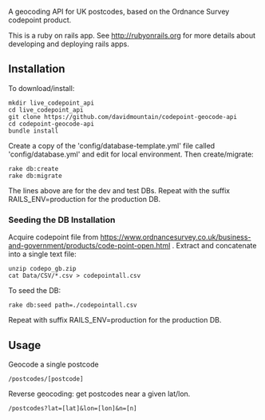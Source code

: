 A geocoding API for UK postcodes, based on the Ordnance Survey codepoint product.

This is a ruby on rails app. See http://rubyonrails.org for more details about developing and deploying rails apps.

## Installation

To download/install:
```
mkdir live_codepoint_api
cd live_codepoint_api
git clone https://github.com/davidmountain/codepoint-geocode-api
cd codepoint-geocode-api
bundle install
```

Create a copy of the 'config/database-template.yml' file called 'config/database.yml' and edit for local environment. Then create/migrate:
```
rake db:create
rake db:migrate
```
The lines above are for the dev and test DBs. Repeat with the suffix RAILS_ENV=production for the production DB.

### Seeding the DB Installation

Acquire codepoint file from https://www.ordnancesurvey.co.uk/business-and-government/products/code-point-open.html . Extract and concatenate into a single text file:
```
unzip codepo_gb.zip
cat Data/CSV/*.csv > codepointall.csv
```

To seed the DB:

```rake db:seed path=./codepointall.csv```

Repeat with suffix RAILS_ENV=production for the production DB.


## Usage

Geocode a single postcode

```/postcodes/[postcode] ```

Reverse geocoding: get postcodes near a given lat/lon.

```/postcodes?lat=[lat]&lon=[lon]&n=[n] ```


